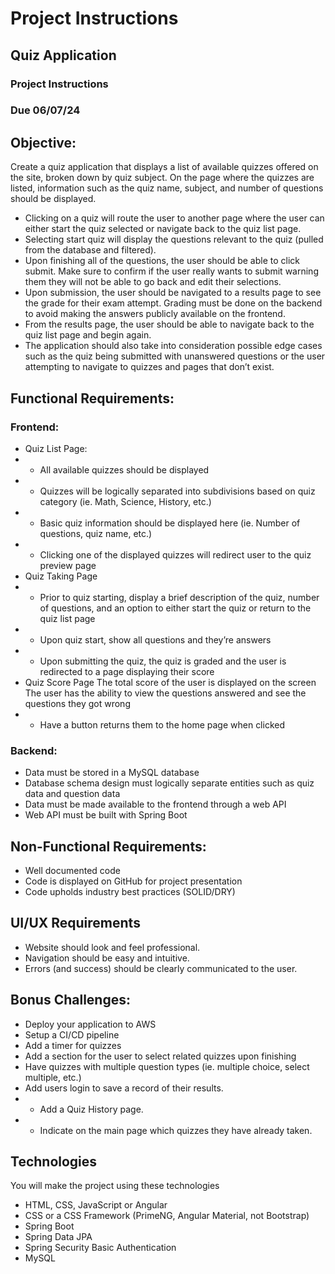 # Project Instructions

## Quiz Application
### Project Instructions
### Due 06/07/24

## Objective:
Create a quiz application that displays a list of available quizzes offered on the site, broken down by quiz subject. On the page where the quizzes are listed, information such as the quiz name, subject, and number of questions should be displayed.

- Clicking on a quiz will route the user to another page where the user can either start the quiz selected or navigate back to the quiz list page.
- Selecting start quiz will display the questions relevant to the quiz (pulled from the database and filtered).
- Upon finishing all of the questions, the user should be able to click submit. Make sure to confirm if the user really wants to submit warning them they will not be able to go back and edit their selections.
- Upon submission, the user should be navigated to a results page to see the grade for their exam attempt. Grading must be done on the backend to avoid making the answers publicly available on the frontend.
- From the results page, the user should be able to navigate back to the quiz list page and begin again.
- The application should also take into consideration possible edge cases such as the quiz being submitted with unanswered questions or the user attempting to navigate to quizzes and pages that don’t exist.

## Functional Requirements:
### Frontend:

- Quiz List Page:
- - All available quizzes should be displayed
- - Quizzes will be logically separated into subdivisions based on quiz category (ie. Math, Science, History, etc.)
- - Basic quiz information should be displayed here (ie. Number of questions, quiz name, etc.)
- - Clicking one of the displayed quizzes will redirect user to the quiz preview page
- Quiz Taking Page
- - Prior to quiz starting, display a brief description of the quiz, number of questions, and an option to either start the quiz or return to the quiz list page
- - Upon quiz start, show all questions and they’re answers
- - Upon submitting the quiz, the quiz is graded and the user is redirected to a page displaying their score
- Quiz Score Page
The total score of the user is displayed on the screen
The user has the ability to view the questions answered and see the questions they got wrong
- - Have a button returns them to the home page when clicked

### Backend:

- Data must be stored in a MySQL database
- Database schema design must logically separate entities such as quiz data and question data
- Data must be made available to the frontend through a web API
- Web API must be built with Spring Boot

## Non-Functional Requirements:
- Well documented code
- Code is displayed on GitHub for project presentation
- Code upholds industry best practices (SOLID/DRY)

## UI/UX Requirements
- Website should look and feel professional.
- Navigation should be easy and intuitive.
- Errors (and success) should be clearly communicated to the user.

## Bonus Challenges:
- Deploy your application to AWS 
- Setup a CI/CD pipeline
- Add a timer for quizzes
- Add a section for the user to select related quizzes upon finishing
- Have quizzes with multiple question types (ie. multiple choice, select multiple, etc.)
- Add users login to save a record of their results.
- - Add a Quiz History page.
- - Indicate on the main page which quizzes they have already taken.

## Technologies
You will make the project using these technologies

- HTML, CSS, JavaScript or Angular
- CSS or a CSS Framework (PrimeNG, Angular Material, not Bootstrap)
- Spring Boot
- Spring Data JPA
- Spring Security Basic Authentication
- MySQL